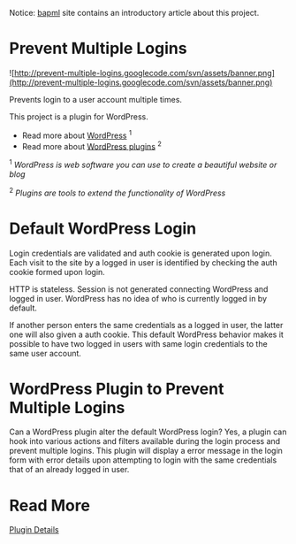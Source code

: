 Notice: [bapml](http://bapml.com) site contains an introductory article about this project.

# Prevent Multiple Logins #

![http://prevent-multiple-logins.googlecode.com/svn/assets/banner.png](http://prevent-multiple-logins.googlecode.com/svn/assets/banner.png)

Prevents login to a user account multiple times.

This project is a plugin for WordPress.

  * Read more about [WordPress](http://wordpress.org/) <sup>1</sup>
  * Read more about [WordPress plugins](http://codex.wordpress.org/Plugins) <sup>2</sup>

<sup>1</sup> _WordPress is web software you can use to create a beautiful website or blog_

<sup>2</sup> _Plugins are tools to extend the functionality of WordPress_

# Default WordPress Login #

Login credentials are validated and auth cookie is generated upon login. Each visit to the site by a logged in user is identified by checking the auth cookie formed upon login.

HTTP is stateless. Session is not generated connecting WordPress and logged in user. WordPress has no idea of who is currently logged in by default.

If another person enters the same credentials as a logged in user, the latter one will also given a auth cookie. This default WordPress behavior makes it possible to have two logged in users with same login credentials to the same user account.

# WordPress Plugin to Prevent Multiple Logins #

Can a WordPress plugin alter the default WordPress login? Yes, a plugin can hook into various actions and filters available during the login process and prevent multiple logins. This plugin will display a error message in the login form with error details upon attempting to login with the same credentials that of an already logged in user.

# Read More #

[Plugin Details](pluginDetails.md)